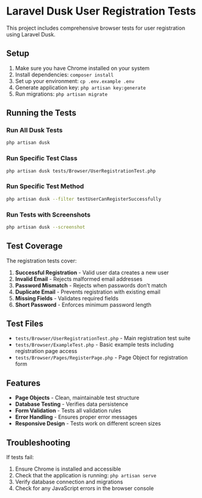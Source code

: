 # Laravel Dusk User Registration Tests

This project includes comprehensive browser tests for user registration using Laravel Dusk.

## Setup

1. Make sure you have Chrome installed on your system
2. Install dependencies: `composer install`
3. Set up your environment: `cp .env.example .env`
4. Generate application key: `php artisan key:generate`
5. Run migrations: `php artisan migrate`

## Running the Tests

### Run All Dusk Tests

```bash
php artisan dusk
```

### Run Specific Test Class

```bash
php artisan dusk tests/Browser/UserRegistrationTest.php
```

### Run Specific Test Method

```bash
php artisan dusk --filter testUserCanRegisterSuccessfully
```

### Run Tests with Screenshots

```bash
php artisan dusk --screenshot
```

## Test Coverage

The registration tests cover:

1. **Successful Registration** - Valid user data creates a new user
2. **Invalid Email** - Rejects malformed email addresses
3. **Password Mismatch** - Rejects when passwords don't match
4. **Duplicate Email** - Prevents registration with existing email
5. **Missing Fields** - Validates required fields
6. **Short Password** - Enforces minimum password length

## Test Files

-   `tests/Browser/UserRegistrationTest.php` - Main registration test suite
-   `tests/Browser/ExampleTest.php` - Basic example tests including registration page access
-   `tests/Browser/Pages/RegisterPage.php` - Page Object for registration form

## Features

-   **Page Objects** - Clean, maintainable test structure
-   **Database Testing** - Verifies data persistence
-   **Form Validation** - Tests all validation rules
-   **Error Handling** - Ensures proper error messages
-   **Responsive Design** - Tests work on different screen sizes

## Troubleshooting

If tests fail:

1. Ensure Chrome is installed and accessible
2. Check that the application is running: `php artisan serve`
3. Verify database connection and migrations
4. Check for any JavaScript errors in the browser console

